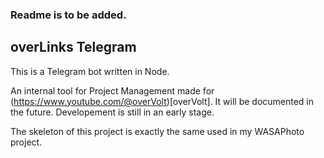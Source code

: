 ### Readme is to be added.

## overLinks Telegram

This is a Telegram bot written in Node.

An internal tool for Project Management made for (https://www.youtube.com/@overVolt)[overVolt].
It will be documented in the future. Developement is still in an early stage.

The skeleton of this project is exactly the same used in my WASAPhoto project.
